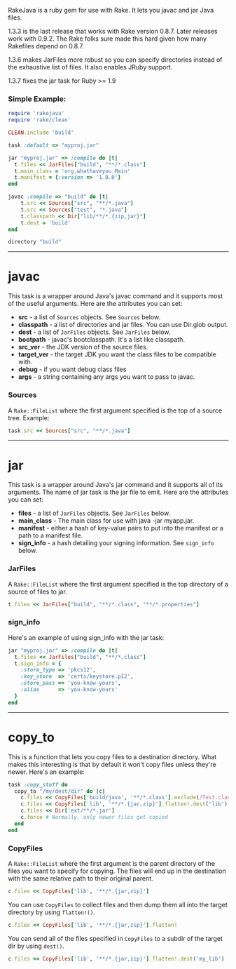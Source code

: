 RakeJava is a ruby gem for use with Rake.  It lets you javac and jar Java files.

1.3.3 is the last release that works with Rake version 0.8.7.  Later releases work with 0.9.2.  The Rake folks sure made this hard given how many Rakefiles depend on 0.8.7.

1.3.6 makes JarFiles more robust so you can specify directories instead of the exhaustive list of files.  It also enables JRuby support.

1.3.7 fixes the jar task for Ruby >= 1.9

### Simple Example:


```ruby
require 'rakejava'
require 'rake/clean'

CLEAN.include 'build'

task :default => "myproj.jar"

jar "myproj.jar" => :compile do |t|
  t.files << JarFiles["build", "**/*.class"]
  t.main_class = 'org.whathaveyou.Main'
  t.manifest = {:version => '1.0.0'}
end

javac :compile => "build" do |t|
	t.src << Sources["src", "**/*.java"]
	t.src << Sources["test", "*.java"]
	t.classpath << Dir["lib/**/*.{zip,jar}"]
	t.dest = 'build'
end

directory "build"
```

-------------------------

# javac #

This task is a wrapper around Java's javac command and it supports most of the useful arguments.  Here are the attributes you can set:

* __src__ - a list of `Sources` objects.  See `Sources` below.
* __classpath__ - a list of directories and jar files.  You can use Dir.glob output.
* __dest__ - a list of `JarFiles` objects.  See `JarFiles` below.
* __bootpath__ - javac's bootclasspath.  It's a list like classpath.
* __src_ver__ - the JDK version of the source files.
* __target_ver__ - the target JDK you want the class files to be compatible with.
* __debug__ - if you want debug class files
* __args__ - a string containing any args you want to pass to javac.

### Sources ###

A `Rake::FileList` where the first argument specified is the top of a source tree.  Example:

```ruby
task.src << Sources["src", "**/*.java"]
```

-------------------------
# jar #

This task is a wrapper around Java's jar command and it supports all of its arguments.  The name of jar task is the jar file to emit.  Here are the attributes you can set:

* __files__ - a list of `JarFiles` objects.  See `JarFiles` below.
* __main_class__ - The main class for use with java -jar myapp.jar.
* __manifest__ - either a hash of key-value pairs to put into the manifest or a path to a manifest file.
* __sign_info__ - a hash detailing your signing information.  See `sign_info` below.

### JarFiles ###

A `Rake::FileList` where the first argument specified is the top directory of a source of files to jar.

```ruby
t.files << JarFiles["build", "**/*.class", "**/*.properties"]
```

### sign_info ###

Here's an example of using sign_info with the jar task:

```ruby
jar "myproj.jar" => :compile do |t|
  t.files << JarFiles["build", "**/*.class"]
  t.sign_info = {
  	:store_type	=> 'pkcs12',
  	:key_store	=> 'certs/keystore.p12',
  	:store_pass	=> 'you-know-yours',
  	:alias		=> 'you-know-yours'
  }
end
```

-------------------------
# copy_to #

This is a function that lets you copy files to a destination directory.  What makes this interesting is that by default it won't copy files unless they're newer.  Here's an example:

```ruby
task :copy_stuff do
  copy_to "/my/dest/dir" do |c|
    c.files << CopyFiles['build/java', '**/*.class'].exclude(/Test.class/)
    c.files << CopyFiles['lib', '**/*.{jar,zip}'].flatten!.dest('lib')
    c.files << Dir['ext/**/*.jar']
    c.force # Normally, only newer files get copied
  end
end
```

### CopyFiles ###

A `Rake::FileList` where the first argument is the parent directory of the files you want to specify for copying.  The files will end up in the destination with the same relative path to their original parent.

```ruby
c.files << CopyFiles['lib', '**/*.{jar,zip}']
```

You can use `CopyFiles` to collect files and then dump them all into the target directory by using `flatten!()`.

```ruby
c.files << CopyFiles['lib', '**/*.{jar,zip}'].flatten!
```

You can send all of the files specified in `CopyFiles` to a subdir of the target dir by using `dest()`.

```ruby
c.files << CopyFiles['lib', '**/*.{jar,zip}'].flatten!.dest('my_lib')
```
